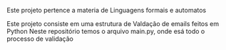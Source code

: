 Este projeto pertence a materia de Linguagens formais e automatos

Este projeto  consiste em uma estrutura de Valdação de emails feitos em Python
Neste repositório temos o arquivo main.py, onde esá todo o processo de validação
